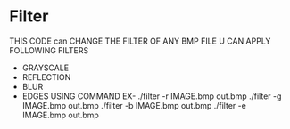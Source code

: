 # Filter
THIS CODE can CHANGE THE FILTER OF ANY BMP FILE
U CAN APPLY FOLLOWING FILTERS
- GRAYSCALE
- REFLECTION
- BLUR
- EDGES
USING COMMAND EX-
./filter -r IMAGE.bmp out.bmp
./filter -g IMAGE.bmp out.bmp
./filter -b IMAGE.bmp out.bmp
./filter -e IMAGE.bmp out.bmp

